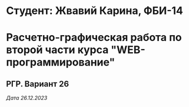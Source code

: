 # Студент: Жвавий Карина, ФБИ-14

# Расчетно-графическая работа по второй части курса "WEB-программирование"

## РГР. Вариант 26

*Дата 26.12.2023*